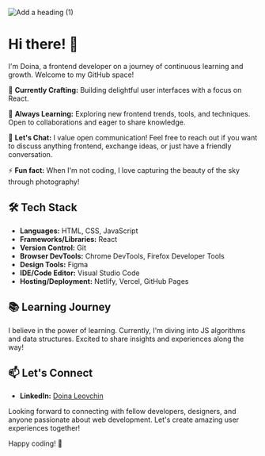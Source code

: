 ![Add a heading (1)](https://github.com/user-attachments/assets/7457e1c8-a03d-42a5-b19e-4ca893ffe94a)

# Hi there! 👋

I'm Doina, a frontend developer on a journey of continuous learning and growth. Welcome to my GitHub space!

🚀 **Currently Crafting:** Building delightful user interfaces with a focus on React.

🌱 **Always Learning:** Exploring new frontend trends, tools, and techniques. Open to collaborations and eager to share knowledge.

💬 **Let's Chat:** I value open communication! Feel free to reach out if you want to discuss anything frontend, exchange ideas, or just have a friendly conversation.

⚡ **Fun fact:** When I'm not coding, I love capturing the beauty of the sky through photography!

## 🛠️ Tech Stack

- **Languages:** HTML, CSS, JavaScript
- **Frameworks/Libraries:** React
- **Version Control:** Git
- **Browser DevTools:** Chrome DevTools, Firefox Developer Tools
- **Design Tools:** Figma
- **IDE/Code Editor:** Visual Studio Code
- **Hosting/Deployment:** Netlify, Vercel, GitHub Pages

## 📚 Learning Journey

I believe in the power of learning. Currently, I'm diving into JS algorithms and data structures. Excited to share insights and experiences along the way!

## 📫 Let's Connect

- **LinkedIn:** [Doina Leovchin](https://www.linkedin.com/in/doinaleovchindeveloper/)

Looking forward to connecting with fellow developers, designers, and anyone passionate about web development. Let's create amazing user experiences together!

Happy coding! 🌈



